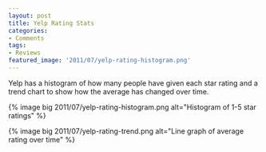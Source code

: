 ```yaml
---
layout: post
title: Yelp Rating Stats
categories:
- Comments
tags:
- Reviews
featured_image: '2011/07/yelp-rating-histogram.png'
---
```

Yelp has a histogram of how many people have given each star rating and a trend chart to show how the average has changed over time.

{% image big 2011/07/yelp-rating-histogram.png alt="Histogram of 1-5 star ratings" %}

{% image big 2011/07/yelp-rating-trend.png alt="Line graph of average rating over time" %}